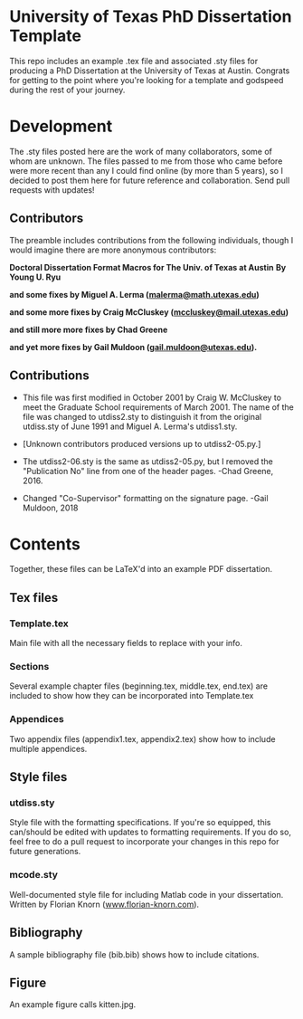 # University of Texas PhD Dissertation Template
This repo includes an example .tex file and associated .sty files for producing a PhD Dissertation at the University of Texas at Austin. Congrats for getting to the point where you're looking for a template and godspeed during the rest of your journey.

# Development
The .sty files posted here are the work of many collaborators, some of whom are unknown. The files passed to me from those who came before were more recent than any I could find online (by more than 5 years), so I decided to post them here for future reference and collaboration. Send pull requests with updates!

## Contributors
The preamble includes contributions from the following individuals, though I would imagine there are more anonymous contributors:

__Doctoral Dissertation Format Macros for The Univ. of Texas at Austin__
     __By Young U. Ryu__
     
__and some fixes by Miguel A. Lerma (malerma@math.utexas.edu)__

__and some more fixes by Craig McCluskey (mccluskey@mail.utexas.edu)__

__and still more more fixes by Chad Greene__

__and yet more fixes by Gail Muldoon (gail.muldoon@utexas.edu).__

## Contributions
-  This file was first modified in October 2001 by Craig W. McCluskey
 to meet the Graduate School requirements of March 2001. The name of
 the file was changed to utdiss2.sty to distinguish it from the
 original utdiss.sty of June 1991 and Miguel A. Lerma's utdiss1.sty.

-  [Unknown contributors produced versions up to utdiss2-05.py.]
 
-  The utdiss2-06.sty is the same as utdiss2-05.py, but I removed the "Publication No"
 line from one of the header pages. -Chad Greene, 2016.
 
-  Changed "Co-Supervisor" formatting on the signature page. -Gail Muldoon, 2018

# Contents
Together, these files can be LaTeX'd into an example PDF dissertation.

## Tex files
### Template.tex
Main file with all the necessary fields to replace with your info.

### Sections
Several example chapter files (beginning.tex, middle.tex, end.tex) are included to show how they can be incorporated into Template.tex

### Appendices
Two appendix files (appendix1.tex, appendix2.tex) show how to include multiple appendices.

## Style files
### utdiss.sty
Style file with the formatting specifications. If you're so equipped, this can/should be
edited with updates to formatting requirements. If you do so, feel free to do a pull request to incorporate your changes in this repo for future generations.

### mcode.sty
Well-documented style file for including Matlab code in your dissertation. Written by Florian Knorn (www.florian-knorn.com).

## Bibliography
A sample bibliography file (bib.bib) shows how to include citations.

## Figure
An example figure calls kitten.jpg.
